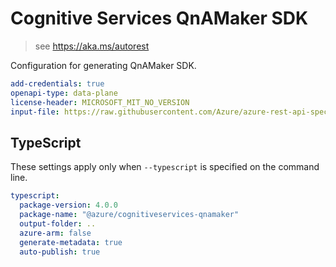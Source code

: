 # Cognitive Services QnAMaker SDK

> see https://aka.ms/autorest

Configuration for generating QnAMaker SDK.

```yaml
add-credentials: true
openapi-type: data-plane
license-header: MICROSOFT_MIT_NO_VERSION
input-file: https://raw.githubusercontent.com/Azure/azure-rest-api-specs/master/specification/cognitiveservices/data-plane/QnAMaker/preview/v5.0-preview.1/QnAMaker.json
```

## TypeScript

These settings apply only when `--typescript` is specified on the command line.

```yaml $(typescript)
typescript:
  package-version: 4.0.0
  package-name: "@azure/cognitiveservices-qnamaker"
  output-folder: ..
  azure-arm: false
  generate-metadata: true
  auto-publish: true
```
